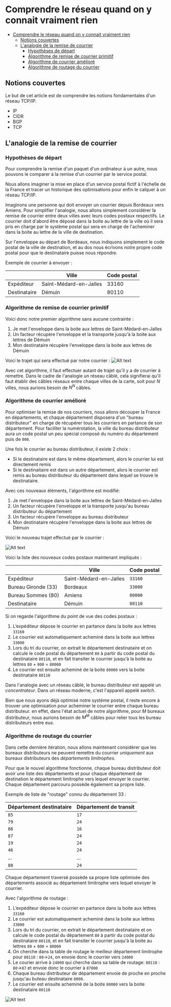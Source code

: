 # Comprendre le réseau quand on y connait vraiment rien

- [Comprendre le réseau quand on y connait vraiment rien](#comprendre-le-réseau-quand-on-y-connait-vraiment-rien)
  - [Notions couvertes](#notions-couvertes)
  - [L'analogie de la remise de courrier](#lanalogie-de-la-remise-de-courrier)
    - [Hypothèses de départ](#hypothèses-de-départ)
    - [Algorithme de remise de courrier primitif](#algorithme-de-remise-de-courrier-primitif)
    - [Algorithme de courrier amélioré](#algorithme-de-courrier-amélioré)
    - [Algorithme de routage du courrier](#algorithme-de-routage-du-courrier)

## Notions couvertes

Le but de cet article est de comprendre les notions fondamentales d'un réseau TCP/IP.

- IP
- CIDR
- BGP
- TCP

## L'analogie de la remise de courrier

### Hypothèses de départ

Pour comprendre la remise d'un paquet d'un ordinateur à un autre, nous pouvons le comparer à la remise d'un courrier par le service postal.

Nous allons imaginer la mise en place d'un service postal fictif à l'échelle de la France et tracer un historique des optimisations pour enfin le calquer à un réseau TCP/IP.

Imaginons une personne qui doit envoyer un courrier depuis Bordeaux vers Amiens. Pour simplifier l'analogie, nous allons simplement considérer la remise de courrier entre deux villes avec leurs codes postaux respectifs. Le courrier doit d'abord être déposé dans la boite au lettre de la ville où il sera pris en charge par le système postal qui sera en charge de l'acheminer dans la boite au lettre de la ville de destination.

Sur l'enveloppe au départ de Bordeaux, nous indiquons simplement le code postal de la ville de destination, et au dos nous écrivons notre propre code postal pour que le destinataire puisse nous répondre.

Exemple de courrier à envoyer :

|              | Ville                  | Code postal |
| ------------ | ---------------------- | ----------- |
| Expéditeur   | Saint-Médard-en-Jalles | 33160       |
| Destinataire | Démuin                 | 80110       |

### Algorithme de remise de courrier primitif

Voici donc notre premier algorithme sans aucune contrainte :

1. Je met l'enveloppe dans la boite aux lettres de Saint-Médard-en-Jalles
2. Un facteur récupère l'enveloppe et la transporte jusqu'à la boite aux lettres de Démuin
3. Mon destinataire récupère l'enveloppe dans la boite aux lettres de Démuin

Voici le trajet qui sera effectué par notre courrier :
![Alt text](images/saint-medart-demuin-direct.jpg)

Avec cet algorithme, il faut effectuer autant de trajet qu'il y a de courrier à remettre. Dans le cadre de l'analogie un réseau câblé, cela signifierai qu'il faut établir des câbles réseaux entre chaque villes de la carte, soit pour $N$ villes, nous aurions besoin de $N^N$ câbles.

### Algorithme de courrier amélioré

Pour optimiser la remise de nos courriers, nous allons découper la France en départements, et chaque département disposera d'un "bureau distributeur" en charge de récupérer tous les courriers en partance de son département. Pour faciliter la numérotation, la ville du bureau distributeur aura un code postal un peu spécial composé du numéro du département puis de `000`.

Une fois le courrier au bureau distributeur, il existe 2 choix :

- Si le destinataire est dans le même département, alors le courrier lui est directement remis
- Si le destinaitaire est dans un autre département, alors le courrier est remis au bureau distributeur du département dans lequel se trouve le destinataire.

Avec ces nouveaux éléments, l'algorithme est modifié:

1. Je met l'enveloppe dans la boite aux lettres de Saint-Médard-en-Jalles
2. Un facteur récupère l'enveloppe et la transporte jusqu'au bureau distributeur du département
3. Un facteur récupère l'enveloppe au bureau distributeur
4. Mon destinataire récupère l'enveloppe dans la boite aux lettres de Démuin

Voici le nouveau trajet effectué par le courrier :

![Alt text](images/saint-medart-demuin-prefecture.jpg)

Voici la liste des nouveaux codes postaux maintenant impliqués :

|                     | Ville                  | Code postal |
| ------------------- | ---------------------- | ----------- |
| Expéditeur          | Saint-Médard-en-Jalles | `33160`     |
| Bureau Gironde (33) | Bordeaux               | `33000`     |
| Bureau Sommes (80)  | Amiens                 | `80000`     |
| Destinataire        | Démuin                 | `80110`     |

Si on regarde l'algorithme du point de vue des codes postaux :

1. L’expéditeur dépose le courrier en partance dans la boite aux lettres `33160`
2. Le courrier est automatiquement acheminé dans la boite aux lettres `33000`
3. Lors du tri du courrier, on extrait le département destinataire et on calcule le code postal du département `80` à partir du code postal du destinataire `80110`, et en fait transiter le courrier jusqu'à la boite au lettres `80` + `000` = `80000`
4. Le courrier est ensuite acheminé de la boite `80000` vers la boite destinataire `80110`

Dans l'analogie avec un réseau câblé, le bureau distributeur est appelé un *concentrateur*. Dans un réseau moderne, c'est l'appareil appelé *switch*.

Bien que nous ayons déjà optimisé notre système postal, il reste encore à trouver une optimisation pour acheminer le courrier entre chaque bureau distributeur. en effet, dans l'état actuel de notre algorithme, pour $M$ bureaux distributeur, nous aurions besoin de $M^M$ câbles pour relier tous les bureau distributeurs entre eux.

### Algorithme de routage du courrier

Dans cette dernière itération, nous allons maintenant considérer que les bureaux distributeurs ne peuvent remettre du courrier *uniquement* aux bureaux distributeurs des *départements limitrophes*.

Pour que le nouvel algorithme fonctionne, chaque bureau distributeur doit avoir une liste des départements et pour chaque département de destination le département limitrophe vers lequel envoyer le courrier. Chaque département parcouru possède également sa propre liste.

Exemple de liste de "routage" connu du département 33 :

| Département destinataire | Département de transit |
| ------------------------ | ---------------------- |
| `85`                     | `17`                   |
| `79`                     | `24`                   |
| `86`                     | `16`                   |
| `87`                     | `24`                   |
| `19`                     | `24`                   |
| `46`                     | `24`                   |
| ...                      | ...                    |
| `80`                     | `24`                   |

Chaque département traversé possède sa propre liste optimisée des départements associé au département limitrophe vers lequel envoyer le courrier.

Avec l'algorithme de routage :

1. L’expéditeur dépose le courrier en partance dans la boite aux lettres `33160`
2. Le courrier est automatiquement acheminé dans la boite aux lettres `33000`
3. Lors du tri du courrier, on extrait le département destinataire et on calcule le code postal du département `80` à partir du code postal du destinataire `80110`, et en fait transiter le courrier jusqu'à la boite au lettres `80` + `000` = `80000`
4. On cherche dans la table de routage le meilleur département limitrophe pour `80110` : `80`->`24`, on envoie donc le courrier vers `24000`
5. Le courier arrive à `24000` qui cherche dans sa table de routage: `80110` : `80`->`87` et envoie donc le courrier à `87000`
6. Chaque bureau distributeur de département envoie de proche en proche jusqu'au buteau destinataire `8000.`
7. Le courrier est ensuite acheminé de la boite `80000` vers la boite destinataire `80110`

![Alt text](images/saint-medart-demuin-routage-numeros.jpg)

